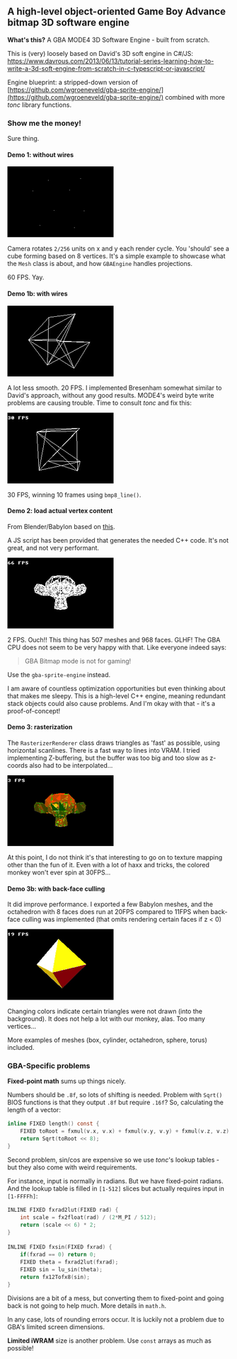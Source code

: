 ## A high-level object-oriented Game Boy Advance bitmap 3D software engine

**What's this?** A GBA MODE4 3D Software Engine - built from scratch.

This is (very) loosely based on David's 3D soft engine in C#/JS: https://www.davrous.com/2013/06/13/tutorial-series-learning-how-to-write-a-3d-soft-engine-from-scratch-in-c-typescript-or-javascript/

Engine blueprint: a stripped-down version of [https://github.com/wgroeneveld/gba-sprite-engine/](https://github.com/wgroeneveld/gba-sprite-engine/) combined with more _tonc_ library functions. 

### Show me the money!

Sure thing. 

#### **Demo 1**: without wires

![design](https://github.com/wgroeneveld/gba-bitmap-engine/blob/master/img/wireless.gif?raw=true)

Camera rotates `2/256` units on x and y each render cycle. 
You 'should' see a cube forming based on 8 vertices. It's a simple example to showcase what the `Mesh` class is about, and how `GBAEngine` handles projections.

60 FPS. Yay.

#### **Demo 1b**: with wires

![design](https://github.com/wgroeneveld/gba-bitmap-engine/blob/master/img/wired.gif?raw=true)

A lot less smooth. 20 FPS. I implemented Bresenham somewhat similar to David's approach, without any good results. 
MODE4's weird byte write problems are causing trouble. Time to consult _tonc_ and fix this:

![design](https://github.com/wgroeneveld/gba-bitmap-engine/blob/master/img/wired2.gif?raw=true)

30 FPS, winning 10 frames using `bmp8_line()`.

#### **Demo 2**: load actual vertex content

From Blender/Babylon based on [this](https://david.blob.core.windows.net/softengine3d/part3/index.html).

A JS script has been provided that generates the needed C++ code. It's not great, and not very performant.

![design](https://github.com/wgroeneveld/gba-bitmap-engine/blob/master/img/monkey.gif?raw=true)

2 FPS. Ouch!! This thing has 507 meshes and 968 faces. GLHF! The GBA CPU does not seem to be very happy with that. Like everyone indeed says:

> GBA Bitmap mode is not for gaming!

Use the `gba-sprite-engine` instead.

I am aware of countless optimization opportunities but even thinking about that makes me sleepy. 
This is a high-level C++ engine, meaning redundant stack objects could also cause problems. And I'm okay with that - it's a proof-of-concept!

#### **Demo 3**: rasterization

The `RasterizerRenderer` class draws triangles as 'fast' as possible, using horizontal scanlines. 
There is a fast way to lines into VRAM. I tried implementing Z-buffering, but the buffer was too big and too slow as z-coords also had to be interpolated... 

![design](https://github.com/wgroeneveld/gba-bitmap-engine/blob/master/img/raster.gif?raw=true)

At this point, I do not think it's that interesting to go on to texture mapping other than the fun of it. Even with a lot of haxx and tricks, the colored monkey won't ever spin at 30FPS... 

#### **Demo 3b**: with back-face culling

It did improve performance. I exported a few Babylon meshes, and the octahedron with 8 faces does run at 20FPS compared to 11FPS when back-face culling was implemented (that omits rendering certain faces if z < 0)

![design](https://github.com/wgroeneveld/gba-bitmap-engine/blob/master/img/octa.gif?raw=true)

Changing colors indicate certain triangles were not drawn (into the background). It does not help a lot with our monkey, alas. Too many vertices...

More examples of meshes (box, cylinder, octahedron, sphere, torus) included.  

### GBA-Specific problems  

**Fixed-point math** sums up things nicely. 

Numbers should be `.8f`, so lots of shifting is needed. Problem with `Sqrt()` BIOS functions is that they output `.8f` but require `.16f`?
So, calculating the length of a vector:

```C
inline FIXED length() const {
    FIXED toRoot = fxmul(v.x, v.x) + fxmul(v.y, v.y) + fxmul(v.z, v.z);
    return Sqrt(toRoot << 8);
}
```

Second problem, sin/cos are expensive so we use _tonc_'s lookup tables - but they also come with weird requirements. 

For instance, input is normally in radians. But we have fixed-point radians. And the lookup table is filled in `[1-512]` slices but actually requires input in `[1-FFFFh]`:

```C
INLINE FIXED fxrad2lut(FIXED rad) {
    int scale = fx2float(rad) / (2*M_PI / 512);
    return (scale << 6) * 2;
}

INLINE FIXED fxsin(FIXED fxrad) {
    if(fxrad == 0) return 0;
    FIXED theta = fxrad2lut(fxrad);
    FIXED sin = lu_sin(theta);
    return fx12Tofx8(sin);
}
```

Divisions are a bit of a mess, but converting them to fixed-point and going back is not going to help much. 
More details in `math.h`.

In any case, lots of rounding errors occur. It is luckily not a problem due to GBA's limited screen dimensions. 

**Limited iWRAM** size is another problem. Use `const` arrays as much as possible!